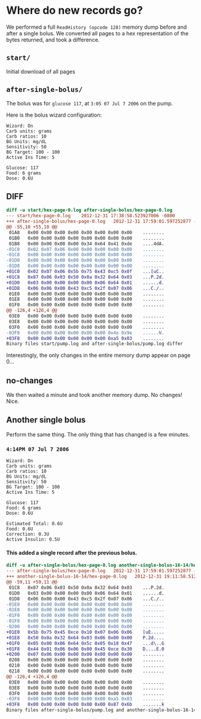 # Where do new records go?

We performed a full `ReadHistory (opcode 128)` memory dump before and
after a single bolus.  We converted all pages to a hex representation
of the bytes returned, and took a difference.

## `start/`
Initial download of all pages
## `after-single-bolus/`
The bolus was for `glucose 117`, at `3:05 07 Jul 7 2006` on the pump.

Here is the bolus wizard configuration:

```
Wizard: On
Carb units: grams
Carb ratios: 10
BG Units: mg/dL
Sensitivity: 50
BG Target: 100 - 100
Active Ins Time: 5

Glucose: 117
Food: 6 grams
Dose: 0.6U
```

## DIFF

```diff
diff -u start/hex-page-0.log after-single-bolus/hex-page-0.log
--- start/hex-page-0.log	2012-12-31 17:38:58.523927006 -0800
+++ after-single-bolus/hex-page-0.log	2012-12-31 17:59:01.597252877 -0800
@@ -55,10 +55,10 @@
 01A8   0x00 0x00 0x00 0x00 0x00 0x00 0x00 0x00    ........
 01B0   0x00 0x00 0x00 0x00 0x00 0x00 0x00 0x00    ........
 01B8   0x00 0x00 0x00 0x00 0x34 0x64 0x41 0xde    ....4dA.
-01C0   0x02 0x07 0x06 0x00 0x00 0x00 0x00 0x00    ........
-01C8   0x00 0x00 0x00 0x00 0x00 0x00 0x00 0x00    ........
-01D0   0x00 0x00 0x00 0x00 0x00 0x00 0x00 0x00    ........
-01D8   0x00 0x00 0x00 0x00 0x00 0x00 0x00 0x00    ........
+01C0   0x02 0x07 0x06 0x5b 0x75 0x43 0xc5 0x0f    ...[uC..
+01C8   0x07 0x06 0x03 0x50 0x0a 0x32 0x64 0x03    ...P.2d.
+01D0   0x03 0x00 0x00 0x00 0x00 0x06 0x64 0x01    ......d.
+01D8   0x06 0x06 0x00 0x43 0xc5 0x2f 0x07 0x06    ...C./..
 01E0   0x00 0x00 0x00 0x00 0x00 0x00 0x00 0x00    ........
 01E8   0x00 0x00 0x00 0x00 0x00 0x00 0x00 0x00    ........
 01F0   0x00 0x00 0x00 0x00 0x00 0x00 0x00 0x00    ........
@@ -126,4 +126,4 @@
 03E0   0x00 0x00 0x00 0x00 0x00 0x00 0x00 0x00    ........
 03E8   0x00 0x00 0x00 0x00 0x00 0x00 0x00 0x00    ........
 03F0   0x00 0x00 0x00 0x00 0x00 0x00 0x00 0x00    ........
-03F8   0x00 0x00 0x00 0x00 0x00 0x00 0x4e 0x9e    ......N.
+03F8   0x00 0x00 0x00 0x00 0x00 0x00 0xa5 0x03    ........
Binary files start/pump.log and after-single-bolus/pump.log differ
```

Interestingly, the only changes in the entire memory dump appear on
page 0...

## no-changes

We then waited a minute and took another memory dump.  No changes!
Nice.


## Another single bolus

Perform the same thing.  The only thing that has changed is a few
minutes.

### `4:14PM 07 Jul 7 2006`

```
Wizard: On
Carb units: grams
Carb ratios: 10
BG Units: mg/dL
Sensitivity: 50
BG Target: 100 - 100
Active Ins Time: 5

Glucose: 117
Food: 6 grams
Dose: 0.6U

Estimated Total: 0.6U
Food: 0.6U
Correction: 0.3U
Active Insulin: 0.5U
```

#### This added a single record after the previous bolus.

```diff
diff -u after-single-bolus/hex-page-0.log another-single-bolus-16-14/hex-page-0.log
--- after-single-bolus/hex-page-0.log	2012-12-31 17:59:01.597252877 -0800
+++ another-single-bolus-16-14/hex-page-0.log	2012-12-31 19:11:58.512492255 -0800
@@ -59,11 +59,11 @@
 01C8   0x07 0x06 0x03 0x50 0x0a 0x32 0x64 0x03    ...P.2d.
 01D0   0x03 0x00 0x00 0x00 0x00 0x06 0x64 0x01    ......d.
 01D8   0x06 0x06 0x00 0x43 0xc5 0x2f 0x07 0x06    ...C./..
-01E0   0x00 0x00 0x00 0x00 0x00 0x00 0x00 0x00    ........
-01E8   0x00 0x00 0x00 0x00 0x00 0x00 0x00 0x00    ........
-01F0   0x00 0x00 0x00 0x00 0x00 0x00 0x00 0x00    ........
-01F8   0x00 0x00 0x00 0x00 0x00 0x00 0x00 0x00    ........
-0200   0x00 0x00 0x00 0x00 0x00 0x00 0x00 0x00    ........
+01E0   0x5b 0x75 0x45 0xce 0x10 0x07 0x06 0x06    [uE.....
+01E8   0x50 0x0a 0x32 0x64 0x03 0x06 0x00 0x00    P.2d....
+01F0   0x05 0x00 0x06 0x64 0x5c 0x05 0x18 0x47    ...d\..G
+01F8   0x44 0x01 0x06 0x06 0x00 0x45 0xce 0x30    D....E.0
+0200   0x07 0x06 0x00 0x00 0x00 0x00 0x00 0x00    ........
 0208   0x00 0x00 0x00 0x00 0x00 0x00 0x00 0x00    ........
 0210   0x00 0x00 0x00 0x00 0x00 0x00 0x00 0x00    ........
 0218   0x00 0x00 0x00 0x00 0x00 0x00 0x00 0x00    ........
@@ -126,4 +126,4 @@
 03E0   0x00 0x00 0x00 0x00 0x00 0x00 0x00 0x00    ........
 03E8   0x00 0x00 0x00 0x00 0x00 0x00 0x00 0x00    ........
 03F0   0x00 0x00 0x00 0x00 0x00 0x00 0x00 0x00    ........
-03F8   0x00 0x00 0x00 0x00 0x00 0x00 0xa5 0x03    ........
+03F8   0x00 0x00 0x00 0x00 0x00 0x00 0x87 0x6b    .......k
Binary files after-single-bolus/pump.log and another-single-bolus-16-14/pump.log differ
```
